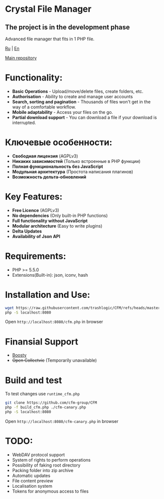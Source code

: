 # Crystal File Manager
## The project is in the development phase

Advanced file manager that fits in 1 PHP file.

[Ru](README.ru.md) | [En](README.md)

[Main repository](https://gitflic.ru/project/consensus/cfm)

# Functionality:
 - **Basic Operations** - Upload/move/delete files, create folders, etc.
 - **Authorisation** - Ability to create and manage user accounts
 - **Search, sorting and pagination** - Thousands of files won't get in the way of a comfortable workflow.
 - **Mobile adaptability** - Access your files on the go.
 - **Partial download support** - You can download a file if your download is interrupted.

# Ключевые особенности:
 - **Свободная лицензия** (AGPLv3)
 - **Никаких зависимостей** (Только встроенные в PHP функции)
 - **Полная функциональность без JavaScript**
 - **Модульная архитектура** (Простота написания плагинов)
 - **Возможность дельта-обновлений**

 # Key Features:
 - **Free Licence** (AGPLv3)
 - **No dependencies** (Only built-in PHP functions)
 - **Full functionality without JavaScript**
 - **Modular architecture** (Easy to write plugins)
 - **Delta Updates**
 - **Availability of Json API**

# Requirements:
 - PHP >= 5.5.0
 - Extensions(Built-in): json, iconv, hash

# Installation and Use:
```bash
wget https://raw.githubusercontent.com/trashlogic/CFM/refs/heads/master/cfm.php
php -S localhost:8080
```
Open `http://localhost:8080/cfm.php` in browser

# Finansial Support
 - [Boosty](https://boosty.to/trashlogic/donate)
 - ~~Open Collectvie~~ (Temporarily unavailable)

# Build and test
To test changes use `runtime_cfm.php`

```bash
git clone https://github.com/cfm-group/CFM
php -f build_cfm.php ./cfm-canary.php
php -S localhost:8080
```
Open `http://localhost:8080/cfm-canary.php` in browser

# TODO:
 - WebDAV protocol support
 - System of rights to perform operations
 - Possibility of faking root directory
 - Packing folder into zip archive
 - Automatic updates
 - File content preview
 - Localisation system
 - Tokens for anonymous access to files
